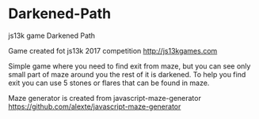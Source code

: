 # Darkened-Path
js13k game Darkened Path


Game created fot js13k 2017 competition http://js13kgames.com

Simple game where you need to find exit from maze, but you can see only small part of maze around you the rest of it is darkened. To help you find exit you can use 5 stones or flares that can be found in maze.

Maze generator is created from javascript-maze-generator https://github.com/alexte/javascript-maze-generator
